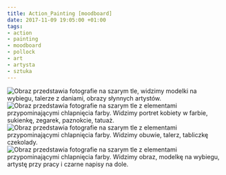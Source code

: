 ```yaml
---
title: Action_Painting [moodboard]
date: 2017-11-09 19:05:00 +01:00
tags:
- action
- painting
- moodboard
- pollock
- art
- artysta
- sztuka
---
```


![Obraz przedstawia fotografie na szarym tle, widzimy modelki na wybiegu, talerze z daniami, obrazy słynnych artystów.](https://assets2.ello.co/uploads/asset/attachment/6479007/ello-optimized-273a25d5.jpg)
![Obraz przedstawia fotografie na szarym tle z elementami przypominającymi chlapnięcia farby. Widzimy portret kobiety w farbie, sukienkę, zegarek, paznokcie, tatuaż.](https://assets1.ello.co/uploads/asset/attachment/6479014/ello-optimized-a08915bf.jpg)
![Obraz przedstawia fotografie na szarym tle z elementami przypominającymi chlapnięcia farby. Widzimy obuwie, talerz, tabliczkę czekolady.](https://assets1.ello.co/uploads/asset/attachment/6479020/ello-optimized-5a140bef.jpg)
![Obraz przedstawia fotografie na szarym tle z elementami przypominającymi chlapnięcia farby. Widzimy obraz, modelkę na wybiegu, artystę przy pracy i czarne napisy na dole.](https://assets2.ello.co/uploads/asset/attachment/6479025/ello-optimized-a6f32712.jpg)